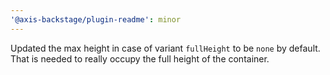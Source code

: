 ```yaml
---
'@axis-backstage/plugin-readme': minor
---
```


Updated the max height in case of variant `fullHeight` to be `none` by default. That is needed to really occupy the full height of the container.
